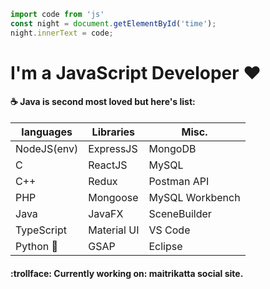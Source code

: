 
```JavaScript
import code from 'js'
const night = document.getElementById('time'); 
night.innerText = code;
```
# I'm a JavaScript Developer :heart:
####  :coffee: Java is second most loved but here's list:

| languages | Libraries | Misc. |
|-----------|-------|-----------|
| NodeJS(env) | ExpressJS | MongoDB|
| C | ReactJS| MySQL |
| C++ | Redux | Postman API |
|PHP | Mongoose | MySQL Workbench |
| Java | JavaFX | SceneBuilder |
|TypeScript|Material UI| VS Code|
|Python :snake:| GSAP| Eclipse|

#### :trollface: Currently working on: maitrikatta social site.
